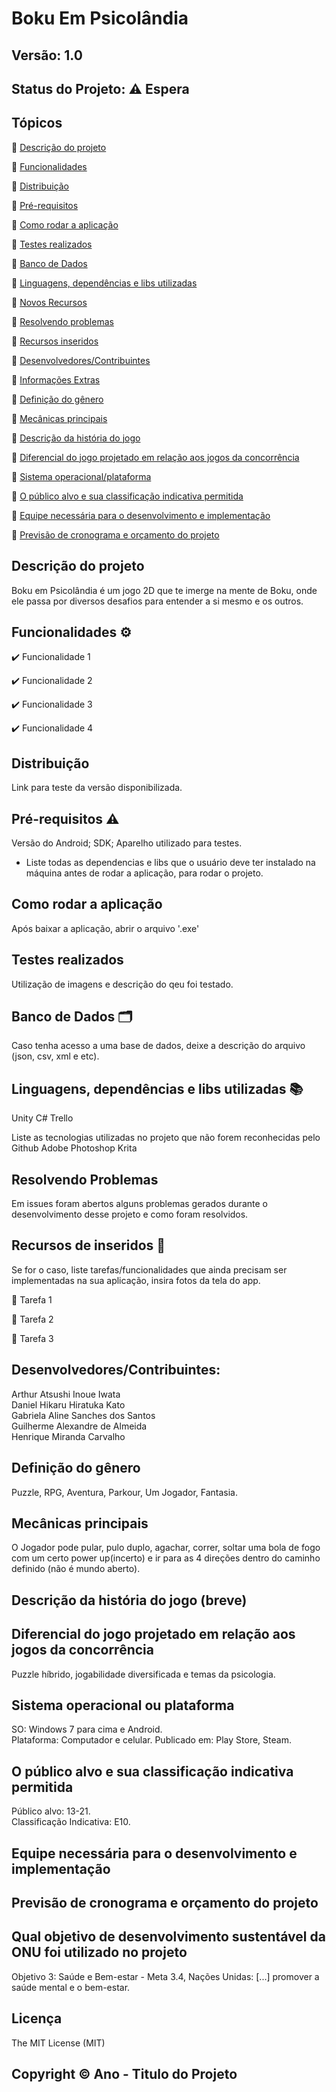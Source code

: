 # Boku Em Psicolândia
## Versão: 1.0 
## Status do Projeto: ⚠️ Espera

## Tópicos
🔹 [Descrição do projeto](/README.md#Descrição-do-projeto)

🔹 [Funcionalidades](/README.md#Funcionalidades-%EF%B8%8F)

🔹 [Distribuição](/README.md#Distribuição)

🔹 [Pré-requisitos](/README.md#Pré-requisitos-%EF%B8%8F)

🔹 [Como rodar a aplicação](/README.md#Como-rodar-a-aplicação)

🔹 [Testes realizados](/README.md#Testes-realizados)

🔹 [Banco de Dados](/README.md#Banco-de-Dados-%EF%B8%8F)

🔹 [Linguagens, dependências e libs utilizadas](/README.md#Linguagens-dependências-e-libs-utilizadas-%EF%B8%8F)

🔹 [Novos Recursos](/README.md#Novos-Recursos)

🔹 [Resolvendo problemas](/README.md#Resolvendo-problemas)

🔹 [Recursos inseridos](/README.md#Recursos-inseridos-%EF%B8%8F)

🔹 [Desenvolvedores/Contribuintes](/README.md#Desenvolvedores/Contribuintes)

🔹 [Informações Extras](/README.md#Informações-Extras)

🔹 [Definição do gênero](/README.md#Definição-do-gênero)

🔹 [Mecânicas principais](/README.md#Mecânicas-principais)

🔹 [Descrição da história do jogo](/README.md#Descrição-da-história-do-jogo)

🔹 [Diferencial do jogo projetado em relação aos jogos da concorrência](/README.md#Diferencial-do-jogo-projetado-em-relação-aos-jogos-da-concorrência)

🔹 [Sistema operacional/plataforma](/README.md#Sistema-operacional-ou-plataforma)

🔹 [O público alvo e sua classificação indicativa permitida](/README.md#O-público-alvo-e-sua-classificação-indicativa-permitida)

🔹 [Equipe necessária para o desenvolvimento e implementação](/README.md#Equipe-necessária-para-o-desenvolvimento-e-implementação)

🔹 [Previsão de cronograma e orçamento do projeto](/README.md#Previsão-de-cronograma-e-orçamento-do-projeto)

## Descrição do projeto
Boku em Psicolândia é um jogo 2D que te imerge na mente de Boku, onde ele passa por diversos desafios para entender a si mesmo e os outros.

## Funcionalidades ⚙️
✔️ Funcionalidade 1

✔️ Funcionalidade 2

✔️ Funcionalidade 3

✔️ Funcionalidade 4

## Distribuição
Link para teste da versão disponibilizada.

## Pré-requisitos ⚠️    
Versão do Android; 
SDK; 
Aparelho utilizado para testes.
- Liste todas as dependencias e libs que o usuário deve ter instalado na máquina antes de rodar a aplicação, para rodar o projeto.

## Como rodar a aplicação 
Após baixar a aplicação, abrir o arquivo '.exe'

## Testes realizados
Utilização de imagens e descrição do qeu foi testado.

## Banco de Dados 🗂️
Caso tenha acesso a uma base de dados, deixe a descrição do arquivo (json, csv, xml e etc).

## Linguagens, dependências e libs utilizadas 📚
Unity
C#
Trello

Liste as tecnologias utilizadas no projeto que não forem reconhecidas pelo Github
Adobe Photoshop
Krita

## Resolvendo Problemas 
Em issues foram abertos alguns problemas gerados durante o desenvolvimento desse projeto e como foram resolvidos.

## Recursos de inseridos 🧰
Se for o caso, liste tarefas/funcionalidades que ainda precisam ser implementadas na sua aplicação, insira fotos da tela do app.

📝 Tarefa 1

📝 Tarefa 2

📝 Tarefa 3

## Desenvolvedores/Contribuintes:
Arthur Atsushi Inoue Iwata<br>
Daniel Hikaru Hiratuka Kato<br>
Gabriela Aline Sanches dos Santos<br>
Guilherme Alexandre de Almeida<br>
Henrique Miranda Carvalho

## Definição do gênero
Puzzle, RPG, Aventura, Parkour, Um Jogador, Fantasia.

## Mecânicas principais
O Jogador pode pular, pulo duplo, agachar, correr, soltar uma bola de fogo com um certo power up(incerto) e ir para as 4 direções dentro do caminho definido (não é mundo aberto).

## Descrição da história do jogo (breve)

## Diferencial do jogo projetado em relação aos jogos da concorrência
Puzzle híbrido, jogabilidade diversificada e temas da psicologia.

## Sistema operacional ou plataforma
SO: Windows 7 para cima e Android.
<br>Plataforma: Computador e celular. Publicado em: Play Store, Steam.

## O público alvo e sua classificação indicativa permitida
Público alvo: 13-21.
<br>Classificação Indicativa: E10.

## Equipe necessária para o desenvolvimento e implementação


## Previsão de cronograma e orçamento do projeto


## Qual objetivo de desenvolvimento sustentável da ONU foi utilizado no projeto
Objetivo 3: Saúde e Bem-estar - Meta 3.4, Nações Unidas: [...] promover a saúde mental e o bem-estar.

## Licença
The MIT License (MIT)

## Copyright ©️ Ano - Titulo do Projeto
